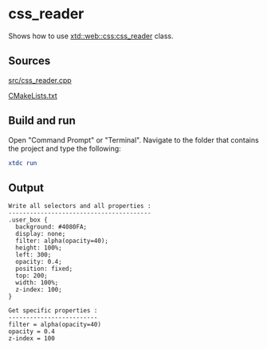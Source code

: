 # css_reader

Shows how to use [xtd::web::css:css_reader](https://gammasoft71.github.io/xtd/reference_guides/latest/classxtd_1_1web_1_1css_1_1css__reader.html) class.

## Sources

[src/css_reader.cpp](src/css_reader.cpp)

[CMakeLists.txt](CMakeLists.txt)

## Build and run

Open "Command Prompt" or "Terminal". Navigate to the folder that contains the project and type the following:

```cmake
xtdc run
```

## Output

```
Write all selectors and all properties :
----------------------------------------
.user_box {
  background: #4080FA;
  display: none;
  filter: alpha(opacity=40);
  height: 100%;
  left: 300;
  opacity: 0.4;
  position: fixed;
  top: 200;
  width: 100%;
  z-index: 100;
}

Get specific properties :
-------------------------
filter = alpha(opacity=40)
opacity = 0.4
z-index = 100
```
